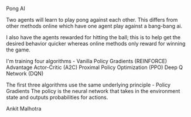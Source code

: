 Pong AI

Two agents will learn to play pong against each other. This differs from other methods online which have one agent play against a bang-bang ai.

I also have the agents rewarded for hitting the ball; this is to help get the desired behavior quicker whereas online methods only reward for winning the game.

I'm training four algorithms -
    Vanilla Policy Gradients (REINFORCE)
    Advantage Actor-Critic (A2C)
    Proximal Policy Optimization (PPO)
    Deep Q Network (DQN)

The first three algorithms use the same underlying principle - Policy Gradients
The policy is the neural network that takes in the environment state and outputs probabilities for actions.






Ankit Malhotra
